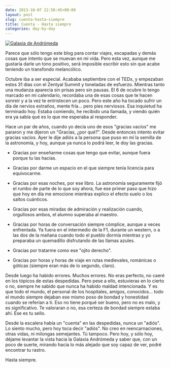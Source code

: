 ```yaml
---
date: 2013-10-07 22:58:45+00:00
layout: post
slug: cuenta-hasta-siempre
title: Cuenta - Hasta siempre
categories: day-by-day
---
```


[![Galaxia de Andrómeda](http://blog.migueljulian.com/wp-content/uploads/andromeda.jpg)](http://blog.migueljulian.com/wp-content/uploads/andromeda.jpg)

Parece que sólo tengo este blog para contar viajes, escapadas y demás cosas que intento que se muevan en mi vida. Pero esta vez, aunque me gustaría darle un tono positivo, será imposible escribir esto sin que acabe teniendo un transfondo melancólico.

Octubre iba a ser especial. Acababa septiembre con el TEDx, y empezaban estos 31 días con el Zentyal Summit y toneladas de esfuerzo. Mientras tanto una mudanza aparecía sin prisas pero sin pausas. El 6 de ocubre lo tengo marcado en mi calendario, recordaba una de esas cosas que te hacen sonreir y a la vez te entristecen un poco. Pero este año ha tocado sufrir un día de nervios extraños, mente fría... pero pies nerviosos. Esa inquietud ha terminado hoy. Estaba comiendo, he recibido una llamada, y viendo quién era ya sabía qué es lo que me esperaba al responder.

Hace un par de años, cuando yo decía uno de esos "gracias vacíos" me pararon y me dijeron un "Gracias, ¿por qué?". Desde entonces intento evitar gracias vacíos. Ayer le dije adiós a la persona que puso en mí la semilla de la astronomía, y hoy, aunque ya nunca lo podrá leer, le doy las gracias.



	
  * Gracias por enseñarme cosas que tengo que evitar, aunque fuera porque tu las hacías.

	
  * Gracias por darme un espacio en el que siempre tenía licencia para equivocarme.

	
  * Gracias por esas noches, por ese libro. La astronomía seguramente fijó el rumbo de parte de lo que soy ahora, fue ese primer paso que hizo que hoy en día me emocione mientras explico el efecto suelo o los saltos cuánticos.

	
  * Gracias por esas miradas de admiración y realización cuando, orgullosos ambos, el alumno superaba al maestro.

	
  * Gracias por horas de conversación siempre cómplice, aunque a veces enfrentada. Ya fuera en el intermedio de la F1, durante un western, o a las dos de la mañana cuando todo el pueblo dormía mientras y yo preparaba un quemadillo disfrutando de las llamas azules.

	
  * Gracias por tratarme como ese "ojito derecho".

	
  * Gracias por horas y horas de viaje en rutas medievales, románicas o góticas (siempre eran más de lo segundo, claro).


Desde luego ha habido errores. Muchos errores. No eras perfecto, no caeré en los tópicos de estas despedidas. Pero pese a ello, estuvieras en lo cierto o no, siempre he sabido que nunca ha habido maldad intencionada. Y es que todo el mundo, el personal de los hospitales, amigos, conocidos... todo el mundo siempre dejaban ese mismo poso de bondad y honestidad cuando se referían a ti. Eso no tiene porqué ser bueno, pero no es malo, y es significativo. Te valoraran o no, esa certeza de bondad siempre estaba ahí. Ese es tu sello.

Desde la escalera había un "cuenta" en las despedidas, nunca un "adiós". Lo siento mucho, pero hoy toca decir "adiós". No creo en reencarnaciones, otras vidas, ni milongas semejantes. Tú tampoco. Pero hoy, y sólo hoy, déjame levantar la vista hacia la Galaxia Andrómeda y saber que, con un poco de suerte, mirando hacia lo más alejado que soy capaz de ver, podré encontrar tu rastro.

Hasta siempre.
